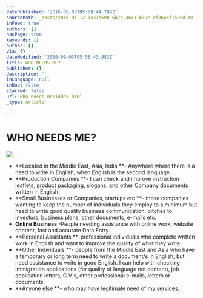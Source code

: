 ```yaml
---
datePublished: '2016-09-03T05:58:44.789Z'
sourcePath: _posts/2016-01-12-1431b690-6b7a-4641-b39e-cf866cf1559d.md
inFeed: true
authors: []
hasPage: true
keywords: []
author: []
via: {}
dateModified: '2016-09-03T05:58:43.982Z'
title: WHO NEEDS ME?
publisher: {}
description: ''
inLanguage: null
inNav: false
starred: false
url: who-needs-me/index.html
_type: Article

---
```

# WHO NEEDS ME?
![](https://s3-us-west-2.amazonaws.com/the-grid-img/p/8463eb0362ec0d6ae5b7d75799b218db3d388c42.jpg)

* **Located in the Middle East, Asia, India **- Anywhere where there is a need to write in English, when English is the second language.
* **Production Companies **- I can check and improve instruction leaflets, product packaging, slogans, and other Company documents written in English.
* **Small Businesses or Companies, startups etc **- those companies wanting to keep the number of individuals they employ to a minimum but need to write good quality business communication, pitches to investors, business plans, other documents, e-mails etc.
* **Online Business** -People needing assistance with online work, website content, fast and accurate Data Entry.
* **Personal Assistants **-professional individuals who complete written work in English and want to improve the quality of what they write.
* **Other Individuals **- people from the Middle East and Asia who have a temporary or long term need to write a document/s in English, but need assistance to write in good English. I can help with checking immigration applications (for quality of language not content), job application letters, C.V's, other professional e-mails, letters or documents.
* **Anyone else **- who may have legitimate need of my services.
